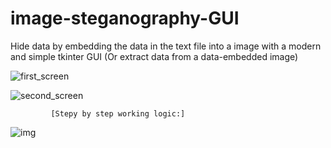 # image-steganography-GUI

Hide data by embedding the data in the text file into a image with a modern and simple tkinter GUI
(Or extract data from a data-embedded image)

![first_screen](https://user-images.githubusercontent.com/101993364/200196667-0f6a0777-24a7-4831-a6ab-bb59abff38a6.png)

![second_screen](https://user-images.githubusercontent.com/101993364/200196811-3280b863-334e-4e96-a883-5eed2f9cf463.png)


             [Stepy by step working logic:]

![img](https://user-images.githubusercontent.com/101993364/200428001-8cb82509-6221-427d-9537-615accbef44f.jpeg)
